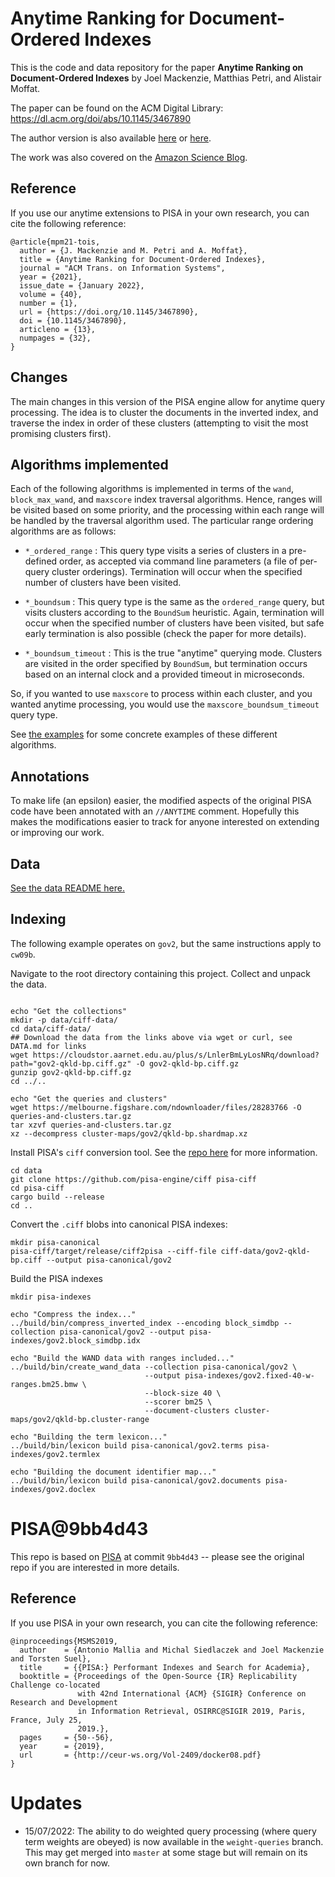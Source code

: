 # Anytime Ranking for Document-Ordered Indexes

This is the code and data repository for the paper **Anytime Ranking on Document-Ordered Indexes** by Joel Mackenzie, Matthias Petri, and Alistair Moffat. 

The paper can be found on the ACM Digital Library: https://dl.acm.org/doi/abs/10.1145/3467890

The author version is also available [here](https://jmmackenzie.io/pdf/mpm22-tois.pdf) or [here](https://people.eng.unimelb.edu.au/ammoffat/abstracts/tois21mpm.pdf).

The work was also covered on the [Amazon Science Blog](https://www.amazon.science/blog/more-efficient-and-reliable-retrieval-of-distributed-data).

## Reference
If you use our anytime extensions to PISA in your own research, you can cite the following reference:
```
@article{mpm21-tois,
  author = {J. Mackenzie and M. Petri and A. Moffat},
  title = {Anytime Ranking for Document-Ordered Indexes},
  journal = "ACM Trans. on Information Systems",
  year = {2021},
  issue_date = {January 2022},
  volume = {40},
  number = {1},
  url = {https://doi.org/10.1145/3467890},
  doi = {10.1145/3467890},
  articleno = {13},
  numpages = {32},
}
```

## Changes
The main changes in this version of the PISA engine allow for anytime query processing. The
idea is to cluster the documents in the inverted index, and traverse the index in order of these
clusters (attempting to visit the most promising clusters first). 

## Algorithms implemented
Each of the following algorithms is implemented in terms of the `wand`, `block_max_wand`, and
`maxscore` index traversal algorithms. Hence, ranges will be visited based on some priority, and
the processing within each range will be handled by the traversal algorithm used.
The particular range ordering algorithms are as follows:

- `*_ordered_range` : This query type visits a series of clusters in a pre-defined order, as
accepted via command line parameters (a file of per-query cluster orderings). Termination will
occur when the specified number of clusters have been visited.

- `*_boundsum` : This query type is the same as the `ordered_range` query, but visits clusters
according to the `BoundSum` heuristic. Again, termination will occur when the specified number
of clusters have been visited, but safe early termination is also possible (check the paper for
more details).

- `*_boundsum_timeout` : This is the true "anytime" querying mode. Clusters are visited in the
order specified by `BoundSum`, but termination occurs based on an internal clock and a provided
timeout in microseconds.

So, if you wanted to use `maxscore` to process within each cluster, and you wanted anytime processing, 
you would use the `maxscore_boundsum_timeout` query type.

See [the examples](EXAMPLES.md) for some concrete examples of these different algorithms.

## Annotations
To make life (an epsilon) easier, the modified aspects of the original PISA code have been annotated
with an `//ANYTIME` comment. Hopefully this makes the modifications easier to track for anyone
interested on extending or improving our work.

## Data

[See the data README here.](DATA.md)

## Indexing

The following example operates on `gov2`, but the same instructions apply to `cw09b`.

Navigate to the root directory containing this project.
Collect and unpack the data.
```

echo "Get the collections"
mkdir -p data/ciff-data/
cd data/ciff-data/
## Download the data from the links above via wget or curl, see DATA.md for links
wget https://cloudstor.aarnet.edu.au/plus/s/LnlerBmLyLosNRq/download?path="gov2-qkld-bp.ciff.gz" -O gov2-qkld-bp.ciff.gz
gunzip gov2-qkld-bp.ciff.gz
cd ../..

echo "Get the queries and clusters"
wget https://melbourne.figshare.com/ndownloader/files/28283766 -O queries-and-clusters.tar.gz
tar xzvf queries-and-clusters.tar.gz 
xz --decompress cluster-maps/gov2/qkld-bp.shardmap.xz
```

Install PISA's `ciff` conversion tool. See the [repo here](https://github.com/pisa-engine/ciff) for more
information.
```
cd data
git clone https://github.com/pisa-engine/ciff pisa-ciff
cd pisa-ciff
cargo build --release
cd ..
```

Convert the `.ciff` blobs into canonical PISA indexes:
```
mkdir pisa-canonical
pisa-ciff/target/release/ciff2pisa --ciff-file ciff-data/gov2-qkld-bp.ciff --output pisa-canonical/gov2
```

Build the PISA indexes
```
mkdir pisa-indexes

echo "Compress the index..."
../build/bin/compress_inverted_index --encoding block_simdbp --collection pisa-canonical/gov2 --output pisa-indexes/gov2.block_simdbp.idx

echo "Build the WAND data with ranges included..."
../build/bin/create_wand_data --collection pisa-canonical/gov2 \
                              --output pisa-indexes/gov2.fixed-40-w-ranges.bm25.bmw \
                              --block-size 40 \
                              --scorer bm25 \
                              --document-clusters cluster-maps/gov2/qkld-bp.cluster-range

echo "Building the term lexicon..."
../build/bin/lexicon build pisa-canonical/gov2.terms pisa-indexes/gov2.termlex

echo "Building the document identifier map..."
../build/bin/lexicon build pisa-canonical/gov2.documents pisa-indexes/gov2.doclex
```

# PISA@9bb4d43

This repo is based on [PISA](https://github.com/pisa-engine/pisa/) at commit `9bb4d43` -- please see the original
repo if you are interested in more details.


## Reference

If you use PISA in your own research, you can cite the following reference:
```
@inproceedings{MSMS2019,
  author    = {Antonio Mallia and Michal Siedlaczek and Joel Mackenzie and Torsten Suel},
  title     = {{PISA:} Performant Indexes and Search for Academia},
  booktitle = {Proceedings of the Open-Source {IR} Replicability Challenge co-located
               with 42nd International {ACM} {SIGIR} Conference on Research and Development
               in Information Retrieval, OSIRRC@SIGIR 2019, Paris, France, July 25,
               2019.},
  pages     = {50--56},
  year      = {2019},
  url       = {http://ceur-ws.org/Vol-2409/docker08.pdf}
}
```

# Updates

- 15/07/2022: The ability to do weighted query processing (where query term weights are obeyed) is now available in the `weight-queries` branch. This may get merged into `master` at some stage but will remain on its own branch for now.
